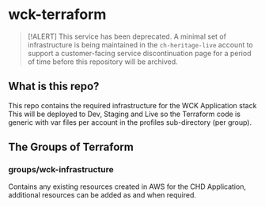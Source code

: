 # wck-terraform

> [!ALERT]
> This service has been deprecated. A minimal set of infrastructure is being maintained in the `ch-heritage-live` account to support a customer-facing service discontinuation page for a period of time before this repository will be archived.

## What is this repo?
This repo contains the required infrastructure for the WCK Application stack
This will be deployed to Dev, Staging and Live so the Terraform code is generic with var files per account in the profiles sub-directory (per group).

## The Groups of Terraform

### groups/wck-infrastructure
Contains any existing resources created in AWS for the CHD Application, additional resources can be added as and when required.
